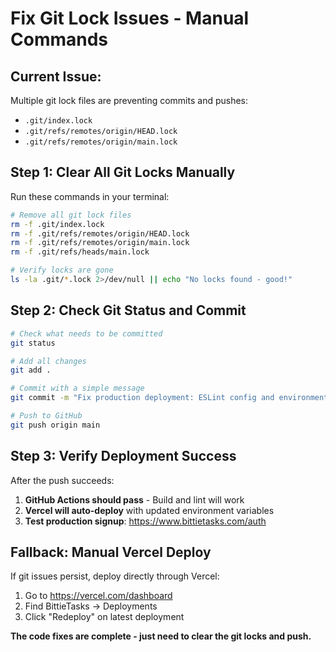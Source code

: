 # Fix Git Lock Issues - Manual Commands

## Current Issue:
Multiple git lock files are preventing commits and pushes:
- `.git/index.lock`
- `.git/refs/remotes/origin/HEAD.lock` 
- `.git/refs/remotes/origin/main.lock`

## Step 1: Clear All Git Locks Manually
Run these commands in your terminal:

```bash
# Remove all git lock files
rm -f .git/index.lock
rm -f .git/refs/remotes/origin/HEAD.lock
rm -f .git/refs/remotes/origin/main.lock
rm -f .git/refs/heads/main.lock

# Verify locks are gone
ls -la .git/*.lock 2>/dev/null || echo "No locks found - good!"
```

## Step 2: Check Git Status and Commit
```bash
# Check what needs to be committed
git status

# Add all changes
git add .

# Commit with a simple message
git commit -m "Fix production deployment: ESLint config and environment variables"

# Push to GitHub
git push origin main
```

## Step 3: Verify Deployment Success
After the push succeeds:
1. **GitHub Actions should pass** - Build and lint will work
2. **Vercel will auto-deploy** with updated environment variables
3. **Test production signup**: https://www.bittietasks.com/auth

## Fallback: Manual Vercel Deploy
If git issues persist, deploy directly through Vercel:
1. Go to https://vercel.com/dashboard
2. Find BittieTasks → Deployments
3. Click "Redeploy" on latest deployment

**The code fixes are complete - just need to clear the git locks and push.**